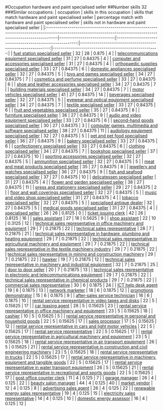 #Occupation hardware and paint specialised seller
##Number skills 32
###Similar occupations:
| occupation                                                                                                                                                        |   skills in this occupation |   skills that match hardware and paint specialised seller |   percentage match with hardware and paint specialised seller |   skills not in hardware and paint specialised seller |
|:------------------------------------------------------------------------------------------------------------------------------------------------------------------|----------------------------:|----------------------------------------------------------:|--------------------------------------------------------------:|------------------------------------------------------:|
| [fuel station specialised seller](fuel_station_specialised_seller.md)                                                                                             |                          32 |                                                        28 |                                                       0.875   |                                                     4 |
| [telecommunications equipment specialised seller](telecommunications_equipment_specialised_seller.md)                                                             |                          31 |                                                        27 |                                                       0.84375 |                                                     4 |
| [computer and accessories specialised seller](computer_and_accessories_specialised_seller.md)                                                                     |                          31 |                                                        27 |                                                       0.84375 |                                                     4 |
| [orthopaedic supplies specialised seller](orthopaedic_supplies_specialised_seller.md)                                                                             |                          33 |                                                        27 |                                                       0.84375 |                                                     6 |
| [domestic appliances specialised seller](domestic_appliances_specialised_seller.md)                                                                               |                          32 |                                                        27 |                                                       0.84375 |                                                     5 |
| [toys and games specialised seller](toys_and_games_specialised_seller.md)                                                                                         |                          34 |                                                        27 |                                                       0.84375 |                                                     7 |
| [cosmetics and perfume specialised seller](cosmetics_and_perfume_specialised_seller.md)                                                                           |                          33 |                                                        27 |                                                       0.84375 |                                                     6 |
| [shoe and leather accessories specialised seller](shoe_and_leather_accessories_specialised_seller.md)                                                             |                          34 |                                                        27 |                                                       0.84375 |                                                     7 |
| [building materials specialised seller](building_materials_specialised_seller.md)                                                                                 |                          34 |                                                        27 |                                                       0.84375 |                                                     7 |
| [motor vehicles specialised seller](motor_vehicles_specialised_seller.md)                                                                                         |                          41 |                                                        27 |                                                       0.84375 |                                                    14 |
| [beverages specialised seller](beverages_specialised_seller.md)                                                                                                   |                          32 |                                                        27 |                                                       0.84375 |                                                     5 |
| [eyewear and optical equipment specialised seller](eyewear_and_optical_equipment_specialised_seller.md)                                                           |                          34 |                                                        27 |                                                       0.84375 |                                                     7 |
| [textile specialised seller](textile_specialised_seller.md)                                                                                                       |                          33 |                                                        27 |                                                       0.84375 |                                                     6 |
| [fruit and vegetables specialised seller](fruit_and_vegetables_specialised_seller.md)                                                                             |                          35 |                                                        27 |                                                       0.84375 |                                                     8 |
| [furniture specialised seller](furniture_specialised_seller.md)                                                                                                   |                          36 |                                                        27 |                                                       0.84375 |                                                     9 |
| [audio and video equipment specialised seller](audio_and_video_equipment_specialised_seller.md)                                                                   |                          33 |                                                        27 |                                                       0.84375 |                                                     6 |
| [second-hand goods specialised seller](second-hand_goods_specialised_seller.md)                                                                                   |                          30 |                                                        27 |                                                       0.84375 |                                                     3 |
| [computer games, multimedia and software specialised seller](computer_games,_multimedia_and_software_specialised_seller.md)                                       |                          38 |                                                        27 |                                                       0.84375 |                                                    11 |
| [audiology equipment specialised seller](audiology_equipment_specialised_seller.md)                                                                               |                          32 |                                                        27 |                                                       0.84375 |                                                     5 |
| [pet and pet food specialised seller](pet_and_pet_food_specialised_seller.md)                                                                                     |                          36 |                                                        27 |                                                       0.84375 |                                                     9 |
| [bakery specialised seller](bakery_specialised_seller.md)                                                                                                         |                          33 |                                                        27 |                                                       0.84375 |                                                     6 |
| [confectionery specialised seller](confectionery_specialised_seller.md)                                                                                           |                          33 |                                                        27 |                                                       0.84375 |                                                     6 |
| [clothing specialised seller](clothing_specialised_seller.md)                                                                                                     |                          34 |                                                        27 |                                                       0.84375 |                                                     7 |
| [bookshop specialised seller](bookshop_specialised_seller.md)                                                                                                     |                          37 |                                                        27 |                                                       0.84375 |                                                    10 |
| [sporting accessories specialised seller](sporting_accessories_specialised_seller.md)                                                                             |                          32 |                                                        27 |                                                       0.84375 |                                                     5 |
| [ammunition specialised seller](ammunition_specialised_seller.md)                                                                                                 |                          32 |                                                        27 |                                                       0.84375 |                                                     5 |
| [meat and meat products specialised seller](meat_and_meat_products_specialised_seller.md)                                                                         |                          35 |                                                        27 |                                                       0.84375 |                                                     8 |
| [jewellery and watches specialised seller](jewellery_and_watches_specialised_seller.md)                                                                           |                          36 |                                                        27 |                                                       0.84375 |                                                     9 |
| [fish and seafood specialised seller](fish_and_seafood_specialised_seller.md)                                                                                     |                          37 |                                                        27 |                                                       0.84375 |                                                    10 |
| [delicatessen specialised seller](delicatessen_specialised_seller.md)                                                                                             |                          31 |                                                        27 |                                                       0.84375 |                                                     4 |
| [flower and garden specialised seller](flower_and_garden_specialised_seller.md)                                                                                   |                          38 |                                                        27 |                                                       0.84375 |                                                    11 |
| [press and stationery specialised seller](press_and_stationery_specialised_seller.md)                                                                             |                          29 |                                                        27 |                                                       0.84375 |                                                     2 |
| [floor and wall coverings specialised seller](floor_and_wall_coverings_specialised_seller.md)                                                                     |                          32 |                                                        27 |                                                       0.84375 |                                                     5 |
| [music and video shop specialised seller](music_and_video_shop_specialised_seller.md)                                                                             |                          31 |                                                        27 |                                                       0.84375 |                                                     4 |
| [tobacco specialised seller](tobacco_specialised_seller.md)                                                                                                       |                          32 |                                                        27 |                                                       0.84375 |                                                     5 |
| [specialised antique dealer](specialised_antique_dealer.md)                                                                                                       |                          32 |                                                        27 |                                                       0.84375 |                                                     5 |
| [medical goods specialised seller](medical_goods_specialised_seller.md)                                                                                           |                          31 |                                                        27 |                                                       0.84375 |                                                     4 |
| [specialised seller](specialised_seller.md)                                                                                                                       |                          26 |                                                        26 |                                                       0.8125  |                                                     0 |
| [ticket issuing clerk](ticket_issuing_clerk.md)                                                                                                                   |                          42 |                                                        26 |                                                       0.8125  |                                                    16 |
| [sales assistant](sales_assistant.md)                                                                                                                             |                          27 |                                                        18 |                                                       0.5625  |                                                     9 |
| [shop assistant](shop_assistant.md)                                                                                                                               |                          22 |                                                        10 |                                                       0.3125  |                                                    12 |
| [technical sales representative in office machinery and equipment](technical_sales_representative_in_office_machinery_and_equipment.md)                           |                          29 |                                                         7 |                                                       0.21875 |                                                    22 |
| [technical sales representative](technical_sales_representative.md)                                                                                               |                          28 |                                                         7 |                                                       0.21875 |                                                    21 |
| [technical sales representative in hardware, plumbing and heating equipment](technical_sales_representative_in_hardware,_plumbing_and_heating_equipment.md)       |                          29 |                                                         7 |                                                       0.21875 |                                                    22 |
| [technical sales representative in agricultural machinery and equipment](technical_sales_representative_in_agricultural_machinery_and_equipment.md)               |                          29 |                                                         7 |                                                       0.21875 |                                                    22 |
| [technical sales representative in the textile machinery industry](technical_sales_representative_in_the_textile_machinery_industry.md)                           |                          29 |                                                         7 |                                                       0.21875 |                                                    22 |
| [technical sales representative in mining and construction machinery](technical_sales_representative_in_mining_and_construction_machinery.md)                     |                          29 |                                                         7 |                                                       0.21875 |                                                    22 |
| [hawker](hawker.md)                                                                                                                                               |                          19 |                                                         7 |                                                       0.21875 |                                                    12 |
| [technical sales representative in machinery and industrial equipment](technical_sales_representative_in_machinery_and_industrial_equipment.md)                   |                          32 |                                                         7 |                                                       0.21875 |                                                    25 |
| [door to door seller](door_to_door_seller.md)                                                                                                                     |                          20 |                                                         7 |                                                       0.21875 |                                                    13 |
| [technical sales representative in electronic and telecommunications equipment](technical_sales_representative_in_electronic_and_telecommunications_equipment.md) |                          29 |                                                         7 |                                                       0.21875 |                                                    22 |
| [technical sales representative in chemical products](technical_sales_representative_in_chemical_products.md)                                                     |                          29 |                                                         7 |                                                       0.21875 |                                                    22 |
| [commercial sales representative](commercial_sales_representative.md)                                                                                             |                          30 |                                                         6 |                                                       0.1875  |                                                    24 |
| [ICT help desk agent](ICT_help_desk_agent.md)                                                                                                                     |                          19 |                                                         6 |                                                       0.1875  |                                                    13 |
| [network marketer](network_marketer.md)                                                                                                                           |                          18 |                                                         6 |                                                       0.1875  |                                                    12 |
| [promotions demonstrator](promotions_demonstrator.md)                                                                                                             |                          15 |                                                         6 |                                                       0.1875  |                                                     9 |
| [after-sales service technician](after-sales_service_technician.md)                                                                                               |                          16 |                                                         6 |                                                       0.1875  |                                                    10 |
| [rental service representative in video tapes and disks](rental_service_representative_in_video_tapes_and_disks.md)                                               |                          22 |                                                         5 |                                                       0.15625 |                                                    17 |
| [car leasing agent](car_leasing_agent.md)                                                                                                                         |                          28 |                                                         5 |                                                       0.15625 |                                                    23 |
| [rental service representative in office machinery and equipment](rental_service_representative_in_office_machinery_and_equipment.md)                             |                          23 |                                                         5 |                                                       0.15625 |                                                    18 |
| [cashier](cashier.md)                                                                                                                                             |                          10 |                                                         5 |                                                       0.15625 |                                                     5 |
| [rental service representative in personal and household goods](rental_service_representative_in_personal_and_household_goods.md)                                 |                          22 |                                                         5 |                                                       0.15625 |                                                    17 |
| [sales processor](sales_processor.md)                                                                                                                             |                          17 |                                                         5 |                                                       0.15625 |                                                    12 |
| [rental service representative in cars and light motor vehicles](rental_service_representative_in_cars_and_light_motor_vehicles.md)                               |                          22 |                                                         5 |                                                       0.15625 |                                                    17 |
| [rental service representative](rental_service_representative.md)                                                                                                 |                          22 |                                                         5 |                                                       0.15625 |                                                    17 |
| [rental service representative in agricultural machinery and equipment](rental_service_representative_in_agricultural_machinery_and_equipment.md)                 |                          23 |                                                         5 |                                                       0.15625 |                                                    18 |
| [rental service representative in air transport equipment](rental_service_representative_in_air_transport_equipment.md)                                           |                          26 |                                                         5 |                                                       0.15625 |                                                    21 |
| [rental service representative in construction and civil engineering machinery](rental_service_representative_in_construction_and_civil_engineering_machinery.md) |                          23 |                                                         5 |                                                       0.15625 |                                                    18 |
| [rental service representative in trucks](rental_service_representative_in_trucks.md)                                                                             |                          22 |                                                         5 |                                                       0.15625 |                                                    17 |
| [rental service representative in machinery, equipment and tangible goods](rental_service_representative_in_machinery,_equipment_and_tangible_goods.md)           |                          22 |                                                         5 |                                                       0.15625 |                                                    17 |
| [rental service representative in water transport equipment](rental_service_representative_in_water_transport_equipment.md)                                       |                          26 |                                                         5 |                                                       0.15625 |                                                    21 |
| [rental service representative in recreational and sports goods](rental_service_representative_in_recreational_and_sports_goods.md)                               |                          22 |                                                         5 |                                                       0.15625 |                                                    17 |
| [post office counter clerk](post_office_counter_clerk.md)                                                                                                         |                          11 |                                                         4 |                                                       0.125   |                                                     7 |
| [garage manager](garage_manager.md)                                                                                                                               |                          26 |                                                         4 |                                                       0.125   |                                                    22 |
| [beauty salon manager](beauty_salon_manager.md)                                                                                                                   |                          44 |                                                         4 |                                                       0.125   |                                                    40 |
| [market vendor](market_vendor.md)                                                                                                                                 |                          12 |                                                         4 |                                                       0.125   |                                                     8 |
| [advertising sales agent](advertising_sales_agent.md)                                                                                                             |                          26 |                                                         4 |                                                       0.125   |                                                    22 |
| [renewable energy sales representative](renewable_energy_sales_representative.md)                                                                                 |                          19 |                                                         4 |                                                       0.125   |                                                    15 |
| [electricity sales representative](electricity_sales_representative.md)                                                                                           |                          14 |                                                         4 |                                                       0.125   |                                                    10 |
| [domestic energy assessor](domestic_energy_assessor.md)                                                                                                           |                          16 |                                                         4 |                                                       0.125   |                                                    12 |
